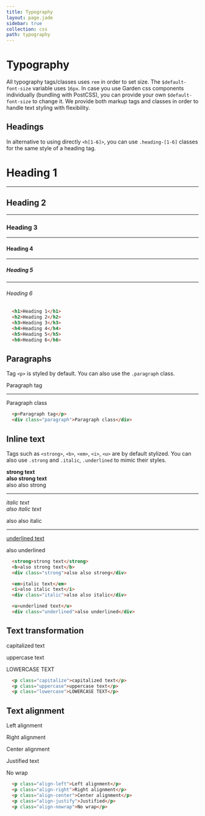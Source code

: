 ```yaml
---
title: Typography
layout: page.jade
sidebar: true
collection: css
path: typography
---
```


# Typography
All typography tags/classes uses `rem` in order to set size. The `$default-font-size` variable uses `16px`. In case you use Garden css components individually (bundling with PostCSS), you can provide your own `$default-font-size` to change it.
We provide both markup tags and classes in order to handle text styling with flexibility.

## Headings

In alternative to using directly `<h[1-6]>`, you can use `.heading-[1-6]` classes for the same style of a heading tag.

<div class="example">
  <h1>Heading 1</h1>

  <hr />

  <h2>Heading 2</h2>

  <hr />

  <h3>Heading 3</h3>

  <hr />

  <h4>Heading 4</h4>

  <hr />

  <h5>Heading 5</h5>

  <hr />

  <h6>Heading 6</h6>
</div>

```html
  <h1>Heading 1</h1>
  <h2>Heading 2</h2>
  <h3>Heading 3</h3>
  <h4>Heading 4</h4>
  <h5>Heading 5</h5>
  <h6>Heading 6</h6>
```

## Paragraphs

Tag `<p>` is styled by default. You can also use the `.paragraph` class.

<div class="example">
  <p>Paragraph tag</p>

  <hr />

  <div class="paragraph">Paragraph class</div>
</div>

```html
  <p>Paragraph tag</p>
  <div class="paragraph">Paragraph class</div>
```

## Inline text

Tags such as `<strong>`, `<b>`, `<em>`, `<i>`, `<u>` are by default stylized. You can also use `.strong` and `.italic`, `.underlined` to mimic their styles.

<div class="example">
  <strong>strong text</strong> <br>
  <b>also strong text</b> <br>
  <div class="strong">also also strong</div>

  <hr />

  <em>italic text</em> <br>
  <i>also italic text</i> <br>
  <div class="italic">also also italic</div>

  <hr />

  <u>underlined text</u> <br>
  <div class="underlined">also underlined</div>
</div>

```html
  <strong>strong text</strong>
  <b>also strong text</b>
  <div class="strong">also also strong</div>

  <em>italic text</em>
  <i>also italic text</i>
  <div class="italic">also also italic</div>

  <u>underlined text</u>
  <div class="underlined">also underlined</div>
```

## Text transformation

<div class="example">
  <p class="capitalize">capitalized text</p>

  <p class="uppercase">uppercase text</p>

  <p class="lowercase">LOWERCASE TEXT</p>
</div>

```html
  <p class="capitalize">capitalized text</p>
  <p class="uppercase">uppercase text</p>
  <p class="lowercase">LOWERCASE TEXT</p>
```

## Text alignment

<div class="example">
  <p class="align-left">Left alignment</p>

  <p class="align-right">Right alignment</p>

  <p class="align-center">Center alignment</p>

  <p class="align-justify">Justified text</p>

  <p class="align-nowrap">No wrap</p>
</div>

```html
  <p class="align-left">Left alignment</p>
  <p class="align-right">Right alignment</p>
  <p class="align-center">Center alignment</p>
  <p class="align-justify">Justified</p>
  <p class="align-nowrap">No wrap</p>
```
